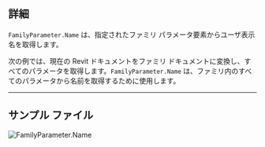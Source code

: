 ## 詳細
`FamilyParameter.Name` は、指定されたファミリ パラメータ要素からユーザ表示名を取得します。

次の例では、現在の Revit ドキュメントをファミリ ドキュメントに変換し、すべてのパラメータを取得します。`FamilyParameter.Name` は、ファミリ内のすべてのパラメータから名前を取得するために使用します。
___
## サンプル ファイル

![FamilyParameter.Name](./Revit.Elements.FamilyParameter.Name_img.jpg)
